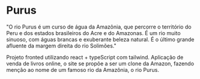 # Purus

"O rio Purus é um curso de água da Amazônia, que percorre o território do Peru e dos estados brasileiros do Acre e do Amazonas. É um rio muito sinuoso, com águas brancas e exuberante beleza natural. É o último grande afluente da margem direita do rio Solimões."

Projeto fronted utilizando react + typeScript com tailwind. Aplicação de venda de livros online, o site se propõe a ser um clone da Amazon, fazendo menção ao nome de um famoso rio da Amazônia, o rio Purus.
